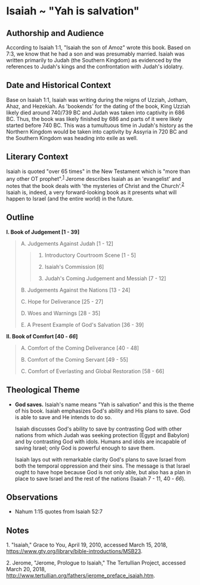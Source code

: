 # Isaiah ~ "Yah is salvation"

## Authorship and Audience
According to Isaiah 1:1, "Isaiah the son of Amoz" wrote this book. Based on 7:3, we know that he had a son and was presumably married. Isaiah was written primarily to Judah (the Southern Kingdom) as evidenced by the references to Judah's kings and the confrontation with Judah's idolatry.

## Date and Historical Context
Base on Isaiah 1:1, Isaiah was writing during the reigns of Uzziah, Jotham, Ahaz, and Hezekiah. As 'bookends' for the dating of the book, King Uzziah likely died around 740/739 BC and Judah was taken into captivity in 686 BC. Thus, the book was likely finished by 686 and parts of it were likely started before 740 BC. This was a tumultuous time in Judah's history as the Northern Kingdom would be taken into captivity by Assyria in 720 BC and the Southern Kingdom was heading into exile as well.

## Literary Context
Isaiah is quoted "over 65 times" in the New Testament which is "more than any other OT prophet".<sup>[1](#footnote1)</sup> Jerome describes Isaiah as an 'evangelist' and notes  that the book deals with 'the mysteries of Christ and the Church'.<sup>[2](#footnote2)</sup> Isaiah is, indeed, a very forward-looking book as it presents what will happen to Israel (and the entire world) in the future.

## Outline

**I. Book of Judgement [1 - 39]**

  > A. Judgements Against Judah [1 - 12]
  > 
  > > 1. Introductory Courtroom Scene [1 - 5]
  > > 
  > > 2. Isaiah's Commission [6]
  > > 
  > > 3. Judah's Coming Judgement and Messiah [7 - 12]
  > 
  > B. Judgements Against the Nations [13 - 24]
  > 
  > C. Hope for Deliverance [25 - 27]
  > 
  > D. Woes and Warnings [28 - 35]
  > 
  > E. A Present Example of God's Salvation [36 - 39]

**II. Book of Comfort [40 - *66*]**

  > A. Comfort of the Coming Deliverance [40 - 48]
  > 
  > B. Comfort of the Coming Servant [49 - 55]
  > 
  > C. Comfort of Everlasting and Global Restoration [58 - 66]

## Theological Theme
- **God saves.** Isaiah's name means "Yah is salvation" and this is the theme of his book. Isaiah emphasizes God's ability and His plans to save. God is able to save and He intends to do so. 

    Isaiah discusses God's ability to save by contrasting God with other nations from which Judah was seeking protection (Egypt and Babylon) and by contrasting God with idols. Humans and idols are incapable of saving Israel; only God is powerful enough to save them.

    Isaiah lays out with remarkable clarity God's plans to save Israel from both the temporal oppression and their sins. The message is that Israel ought to have hope because God is not only able, but also has a plan in place to save Israel and the rest of the nations (Isaiah 7 - 11, 40 - *66*).

## Observations
- Nahum 1:15 quotes from Isaiah 52:7

## Notes

<a id="footnote1">1. </a>"Isaiah," Grace to You, April 19, 2010, accessed March 15, 2018, https://www.gty.org/library/bible-introductions/MSB23.

<a id="footnote2">2. </a>Jerome, "Jerome, Prologue to Isaiah," The Tertullian Project, accessed March 20, 2018, http://www.tertullian.org/fathers/jerome_preface_isaiah.htm.
